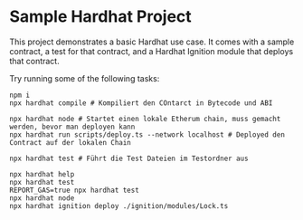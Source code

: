 # Sample Hardhat Project

This project demonstrates a basic Hardhat use case. It comes with a sample contract, a test for that contract, and a Hardhat Ignition module that deploys that contract.

Try running some of the following tasks:

```shell
npm i
npx hardhat compile # Kompiliert den COntarct in Bytecode und ABI

npx hardhat node # Startet einen lokale Etherum chain, muss gemacht werden, bevor man deployen kann
npx hardhat run scripts/deploy.ts --network localhost # Deployed den Contract auf der lokalen Chain

npx hardhat test # Führt die Test Dateien im Testordner aus
```


```shell
npx hardhat help
npx hardhat test
REPORT_GAS=true npx hardhat test
npx hardhat node
npx hardhat ignition deploy ./ignition/modules/Lock.ts
```
